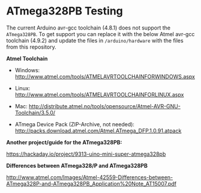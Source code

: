 # ATmega328PB Testing

The current Arduino avr-gcc toolchain (4.8.1) does not support the ```ATmega328PB```.
To get support you can replace it with the below Atmel avr-gcc toolchain (4.9.2) and update the files in ```/arduino/hardware``` with the files from this repository.

**Atmel Toolchain**
* Windows: http://www.atmel.com/tools/ATMELAVRTOOLCHAINFORWINDOWS.aspx

* Linux: http://www.atmel.com/tools/ATMELAVRTOOLCHAINFORLINUX.aspx

* Mac: http://distribute.atmel.no/tools/opensource/Atmel-AVR-GNU-Toolchain/3.5.0/

* ATmega Device Pack (ZIP-Archive, not needed): http://packs.download.atmel.com/Atmel.ATmega_DFP.1.0.91.atpack


**Another project/guide for the ATmega328PB:**

https://hackaday.io/project/9313-uino-mini-super-atmega328pb


**Differences between ATmega328/P and ATmega328PB**

http://www.atmel.com/Images/Atmel-42559-Differences-between-ATmega328P-and-ATmega328PB_Application%20Note_AT15007.pdf
